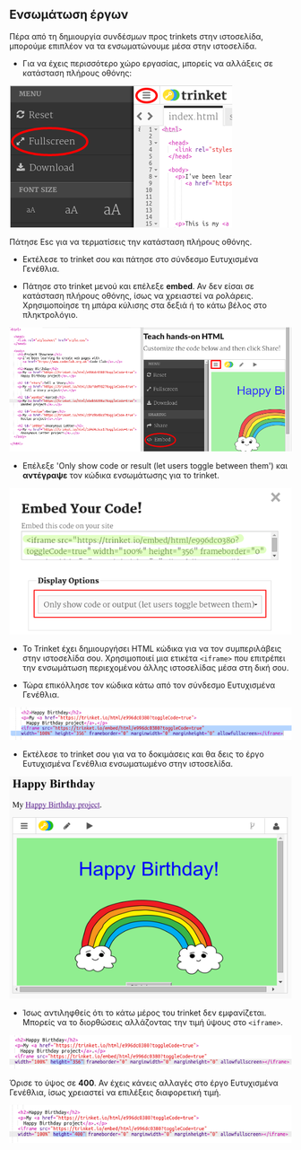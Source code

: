## Ενσωμάτωση έργων

Πέρα από τη δημιουργία συνδέσμων προς trinkets στην ιστοσελίδα, μπορούμε επιπλέον να τα ενσωματώνουμε μέσα στην ιστοσελίδα.

+ Για να έχεις περισσότερο χώρο εργασίας, μπορείς να αλλάξεις σε κατάσταση πλήρους οθόνης:

![screenshot](images/showcase-fullscreen.png)

Πάτησε Esc για να τερματίσεις την κατάσταση πλήρους οθόνης.

+ Εκτέλεσε το trinket σου και πάτησε στο σύνδεσμο Ευτυχισμένα Γενέθλια.

+ Πάτησε στο trinket μενού και επέλεξε **embed**. Αν δεν είσαι σε κατάσταση πλήρους οθόνης, ίσως να χρειαστεί να ρολάρεις. Χρησιμοποίησε τη μπάρα κύλισης στα δεξιά ή το κάτω βέλος στο πληκτρολόγιο.

![screenshot](images/showcase-embed-code.png)

+ Επέλεξε 'Only show code or result (let users toggle between them') και **αντέγραψε** τον κώδικα ενσωμάτωσης για το trinket. 

![screenshot](images/showcase-embed.png)

+ To Trinket έχει δημιουργήσει HTML κώδικα για να τον συμπεριλάβεις στην ιστοσελίδα σου. Χρησιμοποιεί μια ετικέτα `<iframe>` που επιτρέπει την ενσωμάτωση περιεχομένου άλλης ιστοσελίδας μέσα στη δική σου.

+ Τώρα επικόλλησε τον κώδικα κάτω από τον σύνδεσμο Ευτυχισμένα Γενέθλια.

![screenshot](images/showcase-paste-embed.png)

+ Εκτέλεσε το trinket σου για να το δοκιμάσεις και θα δεις το έργο Ευτυχισμένα Γενέθλια ενσωματωμένο στην ιστοσελίδα. 

![screenshot](images/showcase-embed-output.png)

+ Ίσως αντιληφθείς ότι το κάτω μέρος του trinket δεν εμφανίζεται. Μπορείς να το διορθώσεις αλλάζοντας την τιμή ύψους στο `<iframe>`. 

![screenshot](images/showcase-embed-height.png)

Όρισε το ύψος σε **400**. Αν έχεις κάνεις αλλαγές στο έργο Ευτυχισμένα Γενέθλια, ίσως χρειαστεί να επιλέξεις διαφορετική τιμή.

![screenshot](images/showcase-embed-fixed.png)